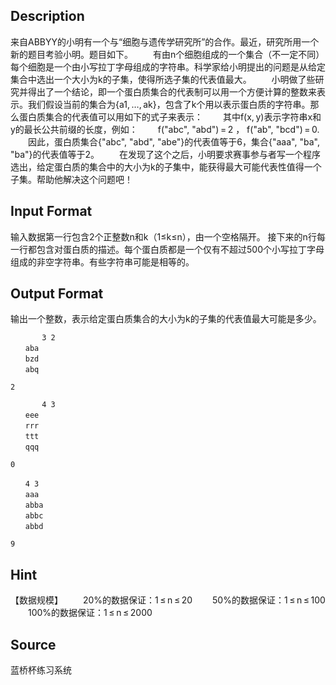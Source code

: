 ## Description

来自ABBYY的小明有一个与“细胞与遗传学研究所”的合作。最近，研究所用一个新的题目考验小明。题目如下。
　　有由n个细胞组成的一个集合（不一定不同）每个细胞是一个由小写拉丁字母组成的字符串。科学家给小明提出的问题是从给定集合中选出一个大小为k的子集，使得所选子集的代表值最大。
　　小明做了些研究并得出了一个结论，即一个蛋白质集合的代表制可以用一个方便计算的整数来表示。我们假设当前的集合为{a1, …, ak}，包含了k个用以表示蛋白质的字符串。那么蛋白质集合的代表值可以用如下的式子来表示：
　　其中f(x, y)表示字符串x和y的最长公共前缀的长度，例如：
　　f("abc", "abd") = 2 ， f("ab", "bcd") = 0.
　　因此，蛋白质集合{"abc", "abd", "abe"}的代表值等于6，集合{"aaa", "ba", "ba"}的代表值等于2。
　　在发现了这个之后，小明要求赛事参与者写一个程序选出，给定蛋白质的集合中的大小为k的子集中，能获得最大可能代表性值得一个子集。帮助他解决这个问题吧！

## Input Format

输入数据第一行包含2个正整数n和k（1≤k≤n），由一个空格隔开。
接下来的n行每一行都包含对蛋白质的描述。每个蛋白质都是一个仅有不超过500个小写拉丁字母组成的非空字符串。有些字符串可能是相等的。

## Output Format

输出一个整数，表示给定蛋白质集合的大小为k的子集的代表值最大可能是多少。


```input1
       3 2
　　aba
　　bzd
　　abq
```
```output1
2
```
```input2
       4 3
　　eee
　　rrr
　　ttt
　　qqq
```
```output2
0
```
```input3
　　4 3
　　aaa
　　abba
　　abbc
　　abbd
```
```output3
9
```
## Hint

【数据规模】
　　20%的数据保证：1 ≤ n ≤ 20
　　50%的数据保证：1 ≤ n ≤ 100
　　100%的数据保证：1 ≤ n ≤ 2000

## Source

蓝桥杯练习系统
